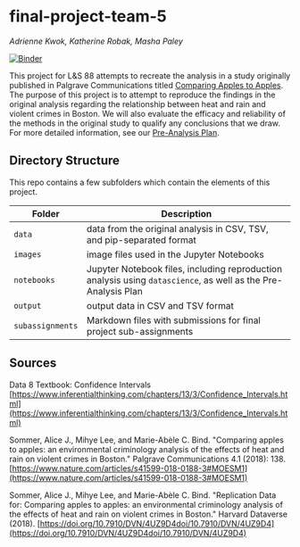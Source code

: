 # final-project-team-5
_Adrienne Kwok, Katherine Robak, Masha Paley_

[![Binder](https://mybinder.org/badge_logo.svg)](https://mybinder.org/v2/gh/ls88-openscienceconnector/final-project-team-5/master)

This project for L&S 88 attempts to recreate the analysis in a study originally published in Palgrave Communications titled [Comparing Apples to Apples](https://www.nature.com/articles/s41599-018-0188-3#Tab1). The purpose of this project is to attempt to reproduce the findings in the original analysis regarding the relationship between heat and rain and violent crimes in Boston. We will also evaluate the efficacy and reliability of the methods in the original study to qualify any conclusions that we draw. For more detailed information, see our [Pre-Analysis Plan](notebooks/pre-analysis-plan.ipynb).

## Directory Structure

This repo contains a few subfolders which contain the elements of this project.

| Folder | Description |
|-----|-----|
| `data`  | data from the original analysis in CSV, TSV, and pip-separated format  |
| `images`  | image files used in the Jupyter Notebooks  |
| `notebooks`  | Jupyter Notebook files, including reproduction analysis using `datascience`, as well as the Pre-Analysis Plan  |
| `output`  | output data in CSV and TSV format  |
| `subassignments`  | Markdown files with submissions for final project sub-assignments  |


## Sources

Data 8 Textbook: Confidence Intervals 
[https://www.inferentialthinking.com/chapters/13/3/Confidence_Intervals.html](https://www.inferentialthinking.com/chapters/13/3/Confidence_Intervals.html)

Sommer, Alice J., Mihye Lee, and Marie-Abèle C. Bind. "Comparing apples to apples: an environmental criminology analysis of the effects of heat and rain on violent crimes in Boston." Palgrave Communications 4.1 (2018): 138. [https://www.nature.com/articles/s41599-018-0188-3#MOESM1](https://www.nature.com/articles/s41599-018-0188-3#MOESM1)

Sommer, Alice J., Mihye Lee, and Marie-Abèle C. Bind. "Replication Data for: Comparing apples to apples: an environmental criminology analysis of the effects of heat and rain on violent crimes in Boston." Harvard Dataverse (2018). [https://doi.org/10.7910/DVN/4UZ9D4doi/10.7910/DVN/4UZ9D4](https://doi.org/10.7910/DVN/4UZ9D4doi/10.7910/DVN/4UZ9D4)

